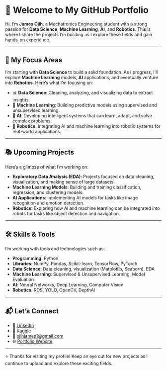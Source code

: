 # 👋 Welcome to My GitHub Portfolio

Hi, I’m **James Ojih**, a Mechatronics Engineering student with a strong passion for **Data Science**, **Machine Learning**, **AI**, and **Robotics**. This is where I share the projects I’m building as I explore these fields and gain hands-on experience.

---

## 🚀 My Focus Areas

I’m starting with **Data Science** to build a solid foundation. As I progress, I’ll explore **Machine Learning** models, **AI** applications, and eventually venture into **Robotics**. Here’s what I’m focusing on:

- 📊 **Data Science**: Cleaning, analyzing, and visualizing data to extract insights.
- 🧠 **Machine Learning**: Building predictive models using supervised and unsupervised learning.
- 🤖 **AI**: Developing intelligent systems that can learn, adapt, and solve complex problems.
- 🤖 **Robotics**: Integrating AI and machine learning into robotic systems for real-world applications.

---

## 📚 Upcoming Projects

Here’s a glimpse of what I’m working on:
- **Exploratory Data Analysis (EDA)**: Projects focused on data cleaning, visualization, and making sense of large datasets.
- **Machine Learning Models**: Building and training classification, regression, and clustering models.
- **AI Applications**: Implementing AI models for tasks like image recognition and emotion detection.
- **Robotics**: Exploring how AI and machine learning can be integrated into robots for tasks like object detection and navigation.

---

## 🛠️ Skills & Tools

I’m working with tools and technologies such as:
- **Programming**: Python
- **Libraries**: NumPy, Pandas, Scikit-learn, TensorFlow, PyTorch
- **Data Science**: Data cleaning, visualization (Matplotlib, Seaborn), EDA
- **Machine Learning**: Supervised & Unsupervised Learning, Model Evaluation
- **AI**: Neural Networks, Deep Learning, Computer Vision
- **Robotics**: ROS, YOLO, OpenCV, DepthAI

---

## 📬 Let’s Connect

- 💼 [LinkedIn](https://www.linkedin.com/in/officialojih)
- 🧠 [Kaggle](https://www.kaggle.com/jamesojih)
- 📧 ojihjames1@gmail.com
- 🌐 [Portfolio Website](https://officialojih.github.io)

---

⭐ Thanks for visiting my profile! Keep an eye out for new projects as I continue to upload and explore these exciting fields.

